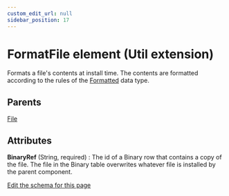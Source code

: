 ```yaml
---
custom_edit_url: null
sidebar_position: 17
---
```

# FormatFile element (Util extension)
Formats a file's contents at install time. The contents are formatted according to the rules of the [Formatted](https://learn.microsoft.com/en-us/windows/win32/msi/formatted) data type.

## Parents
[File](../wxs/file.md)

## Attributes
**BinaryRef** (String, required)
  : The id of a Binary row that contains a copy of the file. The file in the Binary table overwrites whatever file is installed by the parent component.


[Edit the schema for this page](https://github.com/wixtoolset/web/blob/master/src/xsd4/util.xsd)